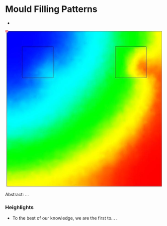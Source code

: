 # Mould Filling Patterns
-
![Sample](https://github.com/oli-wang/mould_filling_patterns/blob/main/dataset/cropped_1.jpg)

Abstract: ...

### Heighlights

* To the best of our knowledge, we are the first to...
.
